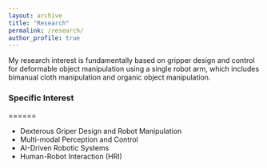 ```yaml
---
layout: archive
title: "Research"
permalink: /research/
author_profile: true
---
```


My research interest is fundamentally based on gripper design and control for deformable object manipulation using a single robot arm, which includes bimanual cloth manipulation and organic object manipulation.

### Specific Interest
======
* Dexterous Griper Design and Robot Manipulation
* Multi-modal Perception and Control
* AI-Driven Robotic Systems
* Human-Robot Interaction (HRI)
